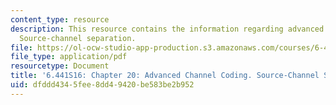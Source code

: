 ```yaml
---
content_type: resource
description: This resource contains the information regarding advanced channel coding.
  Source-channel separation.
file: https://ol-ocw-studio-app-production.s3.amazonaws.com/courses/6-441-information-theory-spring-2016/dfddd4345fee8dd49420be583be2b952_MIT6_441S16_chapter_20.pdf
file_type: application/pdf
resourcetype: Document
title: '6.441S16: Chapter 20: Advanced Channel Coding. Source-Channel Separation.'
uid: dfddd434-5fee-8dd4-9420-be583be2b952
---
```

